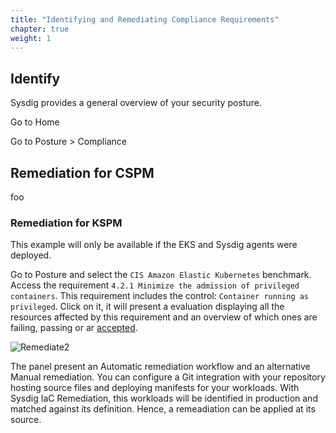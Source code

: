 ```yaml
---
title: "Identifying and Remediating Compliance Requirements"
chapter: true
weight: 1
---
```



## Identify

Sysdig provides a general overview of your security posture.

Go to Home

Go to Posture > Compliance

## Remediation for CSPM

foo

### Remediation for KSPM

This example will only be available if the EKS and Sysdig agents were deployed.

Go to Posture and select the `CIS Amazon Elastic Kubernetes` benchmark. 
Access the requirement `4.2.1 Minimize the admission of privileged containers`.
This requirement includes the control: `Container running as privileged`.
Click on it, it will present a evaluation displaying all the resources affected by this requirement
and an overview of which ones are failing, passing or ar [accepted]().

![Remediate2](/images/remediate2.png)

The panel present an Automatic remediation workflow and an alternative Manual remediation.
You can configure a Git integration with your repository hosting source files and deploying manifests
for your workloads. With Sysdig IaC Remediation, this workloads will be identified in production and
matched against its definition. Hence, a remeadiation can be applied at its source.
